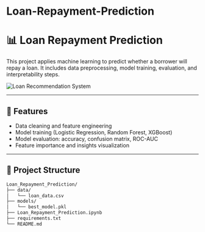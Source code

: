 # Loan-Repayment-Prediction

# 📊 Loan Repayment Prediction

This project applies machine learning to predict whether a borrower will repay a loan. It includes data preprocessing, model training, evaluation, and interpretability steps.

![Loan Recommendation System](https://fastercapital.com/i/Loan-Customer-Recommendation-System--How-to-Recommend-and-Cross-Sell-Relevant-and-Suitable-Loan-Products-to-Loan-Customers--Evaluating-the-Success-of-the-Loan-Customer-Recommendation-System.webp)

---

## 🚀 Features

- Data cleaning and feature engineering
- Model training (Logistic Regression, Random Forest, XGBoost)
- Model evaluation: accuracy, confusion matrix, ROC-AUC
- Feature importance and insights visualization

---

## 📁 Project Structure

```bash
Loan_Repayment_Prediction/
├── data/
│   └── loan_data.csv
├── models/
│   └── best_model.pkl
├── Loan_Repayment_Prediction.ipynb
├── requirements.txt
└── README.md
